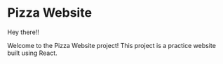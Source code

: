 <h1>Pizza Website</h1>
<p>Hey there!!</p>
<p>Welcome to the Pizza Website project! This project is a practice website built using React.</p>
